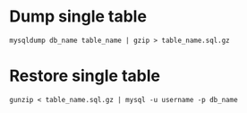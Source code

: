 # Dump single table
```
mysqldump db_name table_name | gzip > table_name.sql.gz
```
# Restore single table
```
gunzip < table_name.sql.gz | mysql -u username -p db_name
```
